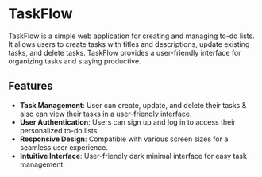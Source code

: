 # TaskFlow 

TaskFlow is a simple web application for creating and managing to-do lists. It allows users to create tasks with titles and descriptions, update existing tasks, and delete tasks. TaskFlow provides a user-friendly interface for organizing tasks and staying productive.

## Features

- **Task Management**: User can create, update, and delete their tasks & also can view their tasks in a user-friendly interface.
- **User Authentication**: Users can sign up and log in to access their personalized to-do lists.
- **Responsive Design**: Compatible with various screen sizes for a seamless user experience.
- **Intuitive Interface**: User-friendly dark minimal interface for easy task management.

